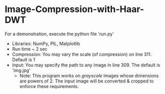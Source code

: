 # Image-Compression-with-Haar-DWT
For a demonstration, execute the python file 'run.py'
- Libraries: NumPy, PIL, Matplotlib
- Run time ~ 2 sec
- Compression: You may vary the scale (of compression) on line 311. Default is 1
- Input: You may specify the path to any image in line 309. The default is 'img.jpg'
  - Note: This program works on *grayscale* images whose dimensions are powers of 2. The input image will be converted & cropped to enforce these requirements.

